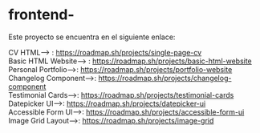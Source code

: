# frontend-
Este proyecto se encuentra en el siguiente enlace:

CV HTML--> : https://roadmap.sh/projects/single-page-cv <br>
Basic HTML Website--> : https://roadmap.sh/projects/basic-html-website<br>
Personal Portfolio-->: https://roadmap.sh/projects/portfolio-website<br>
Changelog Component-->: https://roadmap.sh/projects/changelog-component<br>
Testimonial Cards-->: https://roadmap.sh/projects/testimonial-cards<br>
Datepicker UI-->: https://roadmap.sh/projects/datepicker-ui<br>
Accessible Form UI-->: https://roadmap.sh/projects/accessible-form-ui<br>
Image Grid Layout-->: https://roadmap.sh/projects/image-grid<br>
